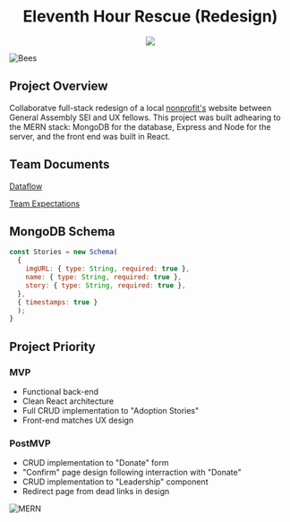 <h1 align="center"> Eleventh Hour Rescue (Redesign)</h1>

<p align="center">
<img src="https://media.discordapp.net/attachments/447199538105810945/746067493809946705/screen_shot_2020-08-20_at_2.png">  </img>
</p>

![Bees](https://media.giphy.com/media/QBYeMohXoVUJBtlfFD/giphy.gif)



## Project Overview
Collaboratve full-stack redesign of a local [nonprofit's](https://www.ehrdogs.org/) website between General Assembly SEI and UX fellows. This project was built adhearing to the MERN stack: MongoDB for the database, Express and Node for the server, and the front end was built in React.   

## Team Documents

[Dataflow](https://whimsical.com/LjJ2NeDioewmL2MvciYwsB)

[Team Expectations](https://docs.google.com/document/d/1fVny92CdTiep-hjwiTzCODf-YCM_jhu9lDEkqwpcJwg/edit?usp=sharing)

## MongoDB Schema

```javascript
const Stories = new Schema(
  {
    imgURL: { type: String, required: true },
    name: { type: String, required: true },
    story: { type: String, required: true },
  },
  { timestamps: true }
  );
}
```


## Project Priority

### MVP 

- Functional back-end
- Clean React architecture
- Full CRUD implementation to "Adoption Stories"
- Front-end matches UX design

### PostMVP  

- CRUD implementation to "Donate" form
- "Confirm" page design following interraction with "Donate"
- CRUD implementation to "Leadership" component
- Redirect page from dead links in design

![MERN](https://raw.githubusercontent.com/Henry-Cook/Eleventh-Hour-Rescue-Redesign/feature/readme/assets/mern-img.png)
